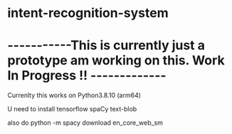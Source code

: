 # intent-recognition-system

# -----------This is currently just a prototype am working on this. Work In Progress !! -------------
Currenlty this works on 
Python3.8.10 (arm64)

U need to install 
tensorflow 
spaCy
text-blob

also do python -m spacy download en_core_web_sm
